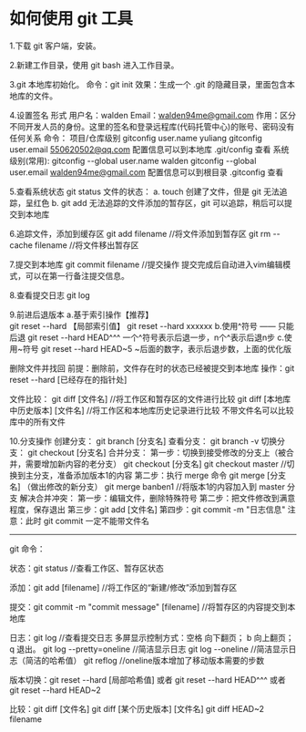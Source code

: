 # 如何使用 git 工具

1.下载 git 客户端，安装。

2.新建工作目录，使用 git bash 进入工作目录。

3.git 本地库初始化。
  命令：git init
  效果：生成一个 .git 的隐藏目录，里面包含本地库的文件。

4.设置签名
  形式
       用户名：walden
       Email：walden94me@gmail.com
  作用：区分不同开发人员的身份。这里的签名和登录远程库(代码托管中心)的账号、密码没有任何关系
  命令：
       项目/仓库级别
       		gitconfig user.name yuliang
		gitconfig user.email 550620502@qq.com
		配置信息可以到本地库 .git/config 查看
       系统级别(常用):
       		gitconfig --global user.name walden
		gitconfig --global user.email walden94me@gmail.com
		配置信息可以到根目录 .gitconfig 查看

5.查看系统状态
  git status
  文件的状态：
  	a. touch 创建了文件，但是 git 无法追踪，呈红色
	b. git add 无法追踪的文件添加的暂存区，git 可以追踪，稍后可以提交到本地库

6.追踪文件，添加到缓存区
  git add filename 		//将文件添加到暂存区
  git rm --cache filename 	//将文件移出暂存区

7.提交到本地库
  git commit filename   //提交操作
  提交完成后自动进入vim编辑模式，可以在第一行备注提交信息。

8.查看提交日志
  git log

9.前进后退版本
  a.基于索引操作【推荐】  
  	git reset --hard 【局部索引值】
	git reset --hard  xxxxxx
  b.使用^符号 —— 只能后退
  	git reset --hard HEAD^^^
	一个^符号表示后退一步，n个^表示后退n步
  c.使用~符号
  	git reset --hard HEAD~5
	~后面的数字，表示后退步数，上面的优化版

  删除文件并找回
  	前提：删除前，文件存在时的状态已经被提交到本地库
  	操作：git reset --hard [已经存在的指针处]
  
  文件比较：
  	git diff [文件名]   			//将工作区和暂存区的文件进行比较
	git diff [本地库中历史版本] [文件名]	//将工作区和本地库历史记录进行比较
	不带文件名可以比较库中的所有文件

10.分支操作
  创建分支：
	git branch [分支名]
  查看分支：
  	git branch -v
  切换分支：
  	git checkout [分支名]
  合并分支：
  	第一步：切换到接受修改的分支上（被合并，需要增加新内容的老分支）
		git checkout [分支名]
		git checkout master   //切换到主分支，准备添加版本1的内容
	第二步：执行 merge 命令
		git merge [分支名] （做出修改的新分支）
		git merge banben1     //将版本1的内容加入到 master 分支
  解决合并冲突：
  	第一步：编辑文件，删除特殊符号
	第二步：把文件修改到满意程度，保存退出
	第三步：git add [文件名]
	第四步：git commit -m "日志信息"
		注意：此时 git commit 一定不能带文件名

----------------------------------------------------------

git 命令：

状态：git status                                       //查看工作区、暂存区状态

添加：git add [filename]			       //将工作区的“新建/修改”添加到暂存区

提交：git commit -m "commit message" [filename]	       //将暂存区的内容提交到本地库

日志：git log					       //查看提交日志
      多屏显示控制方式：空格 向下翻页； b 向上翻页； q 退出。
      git log --pretty=oneline    	//简洁显示日志
      git log --oneline			//简洁显示日志（简洁的哈希值）
      git reflog			//oneline版本增加了移动版本需要的步数

版本切换：git reset --hard [局部哈希值]  或者
	  git reset --hard HEAD^^^	 或者
	  git reset --hard HEAD~2

比较：git diff [文件名]
      git diff [某个历史版本] [文件名]
      git diff HEAD~2 filename 

